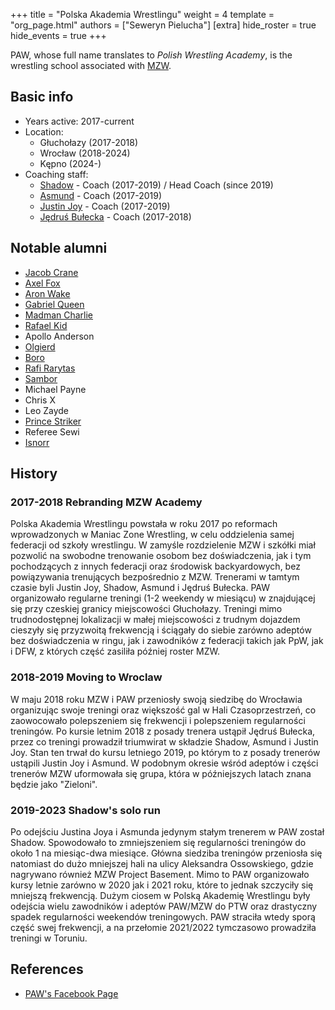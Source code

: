 +++
title = "Polska Akademia Wrestlingu"
weight = 4
template = "org_page.html"
authors = ["Seweryn Pielucha"]
[extra]
hide_roster = true
hide_events = true
+++

PAW, whose full name translates to _Polish Wrestling Academy_, is the wrestling school associated with [MZW](@/o/mzw.md).

## Basic info

* Years active: 2017-current
* Location:
  - Głuchołazy (2017-2018)
  - Wrocław (2018-2024)
  - Kępno (2024-)
* Coaching staff:
  - [Shadow](@/w/shadow.md) - Coach (2017-2019) / Head Coach (since 2019)
  - [Asmund](@/w/asmund.md) - Coach (2017-2019)
  - [Justin Joy](@/w/justin-joy.md) - Coach (2017-2019)
  - [Jędruś Bułecka](@/w/jedrus-bulecka.md) - Coach (2017-2018)

## Notable alumni

* [Jacob Crane](@/w/jacob-crane.md)
* [Axel Fox](@/w/axel-fox.md)
* [Aron Wake](@/w/aron-wake.md)
* [Gabriel Queen](@/w/gabriel-queen.md)
* [Madman Charlie](@/w/madman-charlie.md)
* [Rafael Kid](@/w/rafael-kid.md)
* Apollo Anderson
* [Olgierd](@/w/olgierd.md)
* [Boro](@/w/boro.md)
* [Rafi Rarytas](@/w/rafi.md)
* [Sambor](@/w/sambor.md)
* Michael Payne
* Chris X
* Leo Zayde
* [Prince Striker](@/w/royal-striker.md)
* Referee Sewi
* [Isnorr](@/w/isnorr.md)

## History

### 2017-2018 Rebranding MZW Academy

Polska Akademia Wrestlingu powstała w roku 2017 po reformach wprowadzonych w Maniac Zone Wrestling, w celu oddzielenia samej federacji od szkoły wrestlingu. W zamyśle rozdzielenie MZW i szkółki miał pozwolić na swobodne trenowanie osobom bez doświadczenia, jak i tym pochodzących z innych federacji oraz środowisk backyardowych, bez powiązywania trenujących bezpośrednio z MZW. Trenerami w tamtym czasie byli Justin Joy, Shadow, Asmund i Jędruś Bułecka.
PAW organizowało regularne treningi (1-2 weekendy w miesiącu) w znajdującej się przy czeskiej granicy miejscowości Głuchołazy. Treningi mimo trudnodostępnej lokalizacji w małej miejscowości z trudnym dojazdem cieszyły się przyzwoitą frekwencją i ściągały do siebie zarówno adeptów bez doświadczenia w ringu, jak i zawodników z federacji takich jak PpW, jak i DFW, z których część zasiliła później roster MZW.

### 2018-2019 Moving to Wroclaw

W maju 2018 roku MZW i PAW przeniosły swoją siedzibę do Wrocławia organizując swoje treningi oraz większość gal w Hali Czasoprzestrzeń, co zaowocowało polepszeniem się frekwencji i polepszeniem regularności treningów. Po kursie letnim 2018 z posady trenera ustąpił Jędruś Bułecka, przez co treningi prowadził triumwirat w składzie Shadow, Asmund i Justin Joy. Stan ten trwał do kursu letniego 2019, po którym to z posady trenerów ustąpili Justin Joy i Asmund. W podobnym okresie wśród adeptów i części trenerów MZW uformowała się grupa, która w późniejszych latach znana będzie jako "Zieloni".

### 2019-2023 Shadow's solo run

Po odejściu Justina Joya i Asmunda jedynym stałym trenerem w PAW został Shadow. Spowodowało to zmniejszeniem się regularności treningów do około 1 na miesiąc-dwa miesiące. Główna siedziba treningów przeniosła się natomiast do dużo mniejszej hali na ulicy Aleksandra Ossowskiego, gdzie nagrywano również MZW Project Basement. Mimo to PAW organizowało kursy letnie zarówno w 2020 jak i 2021 roku, które to jednak szczyciły się mniejszą frekwencją.
Dużym ciosem w Polską Akademię Wrestlingu były odejścia wielu zawodników i adeptów PAW/MZW do PTW oraz drastyczny spadek regularności weekendów treningowych. PAW straciła wtedy sporą część swej frekwencji, a na przełomie 2021/2022 tymczasowo prowadziła treningi w Toruniu.

## References

* [PAW's Facebook Page](https://www.facebook.com/PolskaAkademiaWrestlingu)
